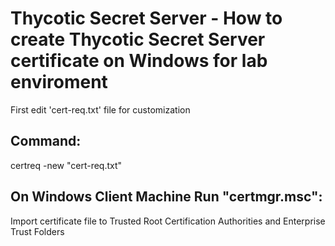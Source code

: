 # Thycotic Secret Server - How to create Thycotic Secret Server certificate on Windows for lab enviroment

First edit 'cert-req.txt' file for customization

Command:
--
certreq -new "cert-req.txt"

On Windows Client Machine Run "certmgr.msc":
--
Import certificate file to Trusted Root Certification Authorities and Enterprise Trust Folders

